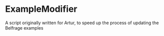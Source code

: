 # ExampleModifier

A script originally written for Artur, to speed up the process of updating the Belfrage examples